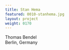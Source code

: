 ```yaml
---
title: Stan Hema
featured: 0010-stanhema.jpg
layout: project
weight: 0170
---
```


Thomas Bendel  
Berlin, Germany
